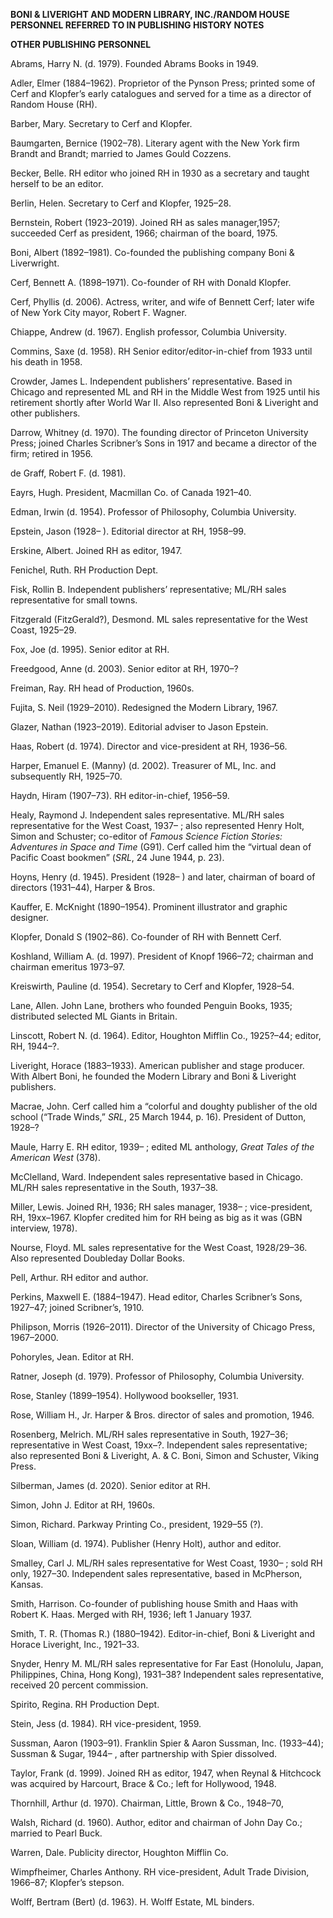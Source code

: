 **BONI & LIVERIGHT AND MODERN LIBRARY, INC./RANDOM HOUSE PERSONNEL
REFERRED TO IN PUBLISHING HISTORY NOTES**

**OTHER PUBLISHING PERSONNEL**

Abrams, Harry N. (d. 1979). Founded Abrams Books in 1949.

Adler, Elmer (1884–1962). Proprietor of the Pynson Press; printed some
of Cerf and Klopfer’s early catalogues and served for a time as a
director of Random House (RH).

Barber, Mary. Secretary to Cerf and Klopfer.

Baumgarten, Bernice (1902–78). Literary agent with the New York firm
Brandt and Brandt; married to James Gould Cozzens.

Becker, Belle. RH editor who joined RH in 1930 as a secretary and taught
herself to be an editor.

Berlin, Helen. Secretary to Cerf and Klopfer, 1925–28.

Bernstein, Robert (1923–2019). Joined RH as sales manager,1957;
succeeded Cerf as president, 1966; chairman of the board, 1975.

Boni, Albert (1892–1981). Co-founded the publishing company Boni &
Liverwright.

Cerf, Bennett A. (1898–1971). Co-founder of RH with Donald Klopfer.

Cerf, Phyllis (d. 2006). Actress, writer, and wife of Bennett Cerf;
later wife of New York City mayor, Robert F. Wagner.

Chiappe, Andrew (d. 1967). English professor, Columbia University.

Commins, Saxe (d. 1958). RH Senior editor/editor-in-chief from 1933
until his death in 1958.

Crowder, James L. Independent publishers’ representative. Based in
Chicago and represented ML and RH in the Middle West from 1925 until his
retirement shortly after World War II. Also represented Boni & Liveright
and other publishers.

Darrow, Whitney (d. 1970). The founding director of Princeton University
Press; joined Charles Scribner’s Sons in 1917 and became a director of
the firm; retired in 1956.

de Graff, Robert F. (d. 1981).

Eayrs, Hugh. President, Macmillan Co. of Canada 1921–40.

Edman, Irwin (d. 1954). Professor of Philosophy, Columbia University.

Epstein, Jason (1928– ). Editorial director at RH, 1958–99.

Erskine, Albert. Joined RH as editor, 1947.

Fenichel, Ruth. RH Production Dept.

Fisk, Rollin B. Independent publishers’ representative; ML/RH sales
representative for small towns.

Fitzgerald (FitzGerald?), Desmond. ML sales representative for the West
Coast, 1925–29.

Fox, Joe (d. 1995). Senior editor at RH.

Freedgood, Anne (d. 2003). Senior editor at RH, 1970–?

Freiman, Ray. RH head of Production, 1960s.

Fujita, S. Neil (1929–2010). Redesigned the Modern Library, 1967.

Glazer, Nathan (1923–2019). Editorial adviser to Jason Epstein.

Haas, Robert (d. 1974). Director and vice-president at RH, 1936–56.

Harper, Emanuel E. (Manny) (d. 2002). Treasurer of ML, Inc. and
subsequently RH, 1925–70.

Haydn, Hiram (1907–73). RH editor-in-chief, 1956–59.

Healy, Raymond J. Independent sales representative. ML/RH sales
representative for the West Coast, 1937– ; also represented Henry Holt,
Simon and Schuster; co-editor of *Famous Science Fiction Stories:
Adventures in Space and Time* (G91). Cerf called him the “virtual dean
of Pacific Coast bookmen” (*SRL*, 24 June 1944, p. 23).

Hoyns, Henry (d. 1945). President (1928– ) and later, chairman of board
of directors (1931–44), Harper & Bros.

Kauffer, E. McKnight (1890–1954). Prominent illustrator and graphic
designer.

Klopfer, Donald S (1902–86). Co-founder of RH with Bennett Cerf.

Koshland, William A. (d. 1997). President of Knopf 1966–72; chairman and
chairman emeritus 1973–97.

Kreiswirth, Pauline (d. 1954). Secretary to Cerf and Klopfer, 1928–54.

Lane, Allen. John Lane, brothers who founded Penguin Books, 1935;
distributed selected ML Giants in Britain.

Linscott, Robert N. (d. 1964). Editor, Houghton Mifflin Co., 1925?–44;
editor, RH, 1944–?.

Liveright, Horace (1883–1933). American publisher and stage producer.
With Albert Boni, he founded the Modern Library and Boni & Liveright
publishers.

Macrae, John. Cerf called him a “colorful and doughty publisher of the
old school (“Trade Winds,” *SRL*, 25 March 1944, p. 16). President of
Dutton, 1928–?

Maule, Harry E. RH editor, 1939– ; edited ML anthology, *Great Tales of
the American West* (378).

McClelland, Ward. Independent sales representative based in Chicago.
ML/RH sales representative in the South, 1937–38.

Miller, Lewis. Joined RH, 1936; RH sales manager, 1938– ;
vice-president, RH, 19xx–1967. Klopfer credited him for RH being as big
as it was (GBN interview, 1978).

Nourse, Floyd. ML sales representative for the West Coast, 1928/29–36.
Also represented Doubleday Dollar Books.

Pell, Arthur. RH editor and author.

Perkins, Maxwell E. (1884–1947). Head editor, Charles Scribner’s Sons,
1927–47; joined Scribner’s, 1910.

Philipson, Morris (1926–2011). Director of the University of Chicago
Press, 1967–2000.

Pohoryles, Jean. Editor at RH.

Ratner, Joseph (d. 1979). Professor of Philosophy, Columbia University.

Rose, Stanley (1899–1954). Hollywood bookseller, 1931.

Rose, William H., Jr. Harper & Bros. director of sales and promotion,
1946.

Rosenberg, Melrich. ML/RH sales representative in South, 1927–36;
representative in West Coast, 19xx–?. Independent sales representative;
also represented Boni & Liveright, A. & C. Boni, Simon and Schuster,
Viking Press.

Silberman, James (d. 2020). Senior editor at RH.

Simon, John J. Editor at RH, 1960s.

Simon, Richard. Parkway Printing Co., president, 1929–55 (?).

Sloan, William (d. 1974). Publisher (Henry Holt), author and editor.

Smalley, Carl J. ML/RH sales representative for West Coast, 1930– ; sold
RH only, 1927–30. Independent sales representative, based in McPherson,
Kansas.

Smith, Harrison. Co-founder of publishing house Smith and Haas with
Robert K. Haas. Merged with RH, 1936; left 1 January 1937.

Smith, T. R. (Thomas R.) (1880–1942). Editor-in-chief, Boni & Liveright
and Horace Liveright, Inc., 1921–33.

Snyder, Henry M. ML/RH sales representative for Far East (Honolulu,
Japan, Philippines, China, Hong Kong), 1931–38? Independent sales
representative, received 20 percent commission.

Spirito, Regina. RH Production Dept.

Stein, Jess (d. 1984). RH vice-president, 1959.

Sussman, Aaron (1903–91). Franklin Spier & Aaron Sussman, Inc.
(1933–44); Sussman & Sugar, 1944– , after partnership with Spier
dissolved.

Taylor, Frank (d. 1999). Joined RH as editor, 1947, when Reynal &
Hitchcock was acquired by Harcourt, Brace & Co.; left for Hollywood,
1948.

Thornhill, Arthur (d. 1970). Chairman, Little, Brown & Co., 1948–70,

Walsh, Richard (d. 1960). Author, editor and chairman of John Day Co.;
married to Pearl Buck.

Warren, Dale. Publicity director, Houghton Mifflin Co.

Wimpfheimer, Charles Anthony. RH vice-president, Adult Trade Division,
1966–87; Klopfer’s stepson.

Wolff, Bertram (Bert) (d. 1963). H. Wolff Estate, ML binders.
